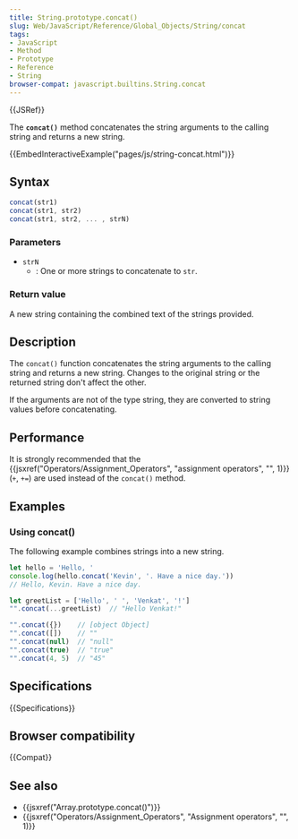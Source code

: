 ```yaml
---
title: String.prototype.concat()
slug: Web/JavaScript/Reference/Global_Objects/String/concat
tags:
- JavaScript
- Method
- Prototype
- Reference
- String
browser-compat: javascript.builtins.String.concat
---
```

{{JSRef}}

The **`concat()`** method concatenates the string arguments to the calling
string and returns a new string.

{{EmbedInteractiveExample("pages/js/string-concat.html")}}

## Syntax

```js
concat(str1)
concat(str1, str2)
concat(str1, str2, ... , strN)
```

### Parameters

- `strN`
  - : One or more strings to concatenate to `str`.

### Return value

A new string containing the combined text of the strings provided.

## Description

The `concat()` function concatenates the string arguments to the calling string
and returns a new string. Changes to the original string or the returned string
don't affect the other.

If the arguments are not of the type string, they are converted to string values
before concatenating.

## Performance

It is strongly recommended that the
{{jsxref("Operators/Assignment_Operators",
  "assignment operators", "", 1)}}
(`+`, `+=`) are used instead of the `concat()` method.

## Examples

### Using concat()

The following example combines strings into a new string.

```js
let hello = 'Hello, '
console.log(hello.concat('Kevin', '. Have a nice day.'))
// Hello, Kevin. Have a nice day.

let greetList = ['Hello', ' ', 'Venkat', '!']
"".concat(...greetList)  // "Hello Venkat!"

"".concat({})    // [object Object]
"".concat([])    // ""
"".concat(null)  // "null"
"".concat(true)  // "true"
"".concat(4, 5)  // "45"
```

## Specifications

{{Specifications}}

## Browser compatibility

{{Compat}}

## See also

- {{jsxref("Array.prototype.concat()")}}
- {{jsxref("Operators/Assignment_Operators", "Assignment operators", "", 1)}}
